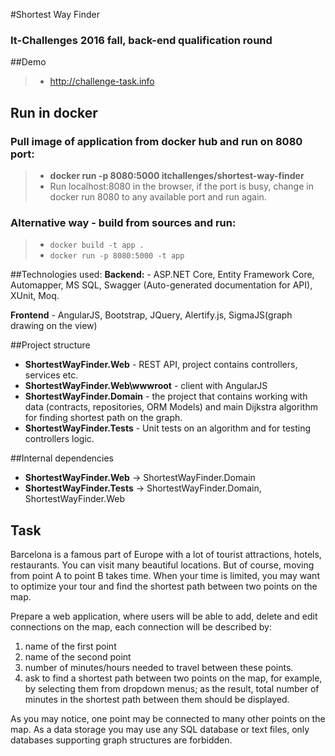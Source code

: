 #Shortest Way Finder
### It-Challenges 2016 fall, back-end qualification round

##Demo
> - http://challenge-task.info


## Run in docker
### Pull image of application from docker hub and run on 8080 port:
> - **docker run -p 8080:5000 itchallenges/shortest-way-finder**
> - Run localhost:8080 in the browser, if the port is busy, change in docker run 8080 to any available port and run again.

### Alternative way - build from sources and run:
> - `docker build -t app .`
> - `docker run -p 8080:5000 -t app`

##Technologies used:
**Backend:** - ASP.NET Core, Entity Framework Core, Automapper, MS SQL, Swagger (Auto-generated documentation for API), XUnit, Moq.

**Frontend** - AngularJS, Bootstrap, JQuery, Alertify.js, SigmaJS(graph drawing on the view)

##Project structure
- **ShortestWayFinder.Web** - REST API, project contains controllers, services etc.
- **ShortestWayFinder.Web\wwwroot** - client with AngularJS
- **ShortestWayFinder.Domain** - the project that contains working with data (contracts, repositories, ORM Models) and main Dijkstra algorithm for finding shortest path on the graph.
- **ShortestWayFinder.Tests** - Unit tests on an algorithm and for testing controllers logic.

##Internal dependencies
- **ShortestWayFinder.Web** -> ShortestWayFinder.Domain
- **ShortestWayFinder.Tests** -> ShortestWayFinder.Domain, ShortestWayFinder.Web

## Task
Barcelona is a famous part of Europe with a lot of tourist attractions, hotels, restaurants. You
can visit many beautiful locations. But of course, moving from point A to point B takes time.
When your time is limited, you may want to optimize your tour and find the shortest path
between two points on the map.

Prepare a web application, where users will be able to add, delete and edit connections on
the map, each connection will be described by:

1. name of the first point
2. name of the second point
3. number of minutes/hours needed to travel between these points.
4. ask to find a shortest path between two points on the map, for example, by selecting
them from dropdown menus; as the result, total number of minutes in the shortest
path between them should be displayed.

As you may notice, one point may be connected to many other points on the map. As a data
storage you may use any SQL database or text files, only databases supporting graph
structures are forbidden.

